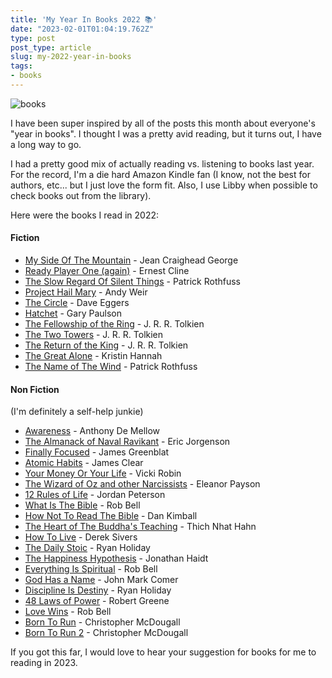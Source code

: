 ```yaml
---
title: 'My Year In Books 2022 📚'
date: "2023-02-01T01:04:19.762Z"
type: post 
post_type: article
slug: my-2022-year-in-books
tags: 
- books
---
```

![books](https://images.unsplash.com/photo-1495446815901-a7297e633e8d?ixlib=rb-4.0.3&ixid=MnwxMjA3fDB8MHxwaG90by1wYWdlfHx8fGVufDB8fHx8&auto=format&fit=crop&w=800&q=80)

I have been super inspired by all of the posts this month about everyone's "year in books".  I thought I was a pretty avid reading, but it turns out, I have a long way to go.

I had a pretty good mix of actually reading vs. listening to books last year.  For the record, I'm a die hard Amazon Kindle fan (I know, not the best for authors, etc... but I just love the form fit. Also, I use Libby when possible to check books out from the library).

Here were the books I read in 2022:

#### Fiction

- [My Side Of The Mountain](https://www.amazon.com/Side-Mountain-Jean-Craighead-George/dp/0141312424) - Jean Craighead George
- [Ready Player One (again)](https://www.amazon.com/Ready-Player-One-Ernest-Cline-ebook/dp/B004J4WKUQ/ref=sr_1_1?crid=3H3C4M3MOJBHK&keywords=ready+player+one&qid=1675215078&s=books&sprefix=ready+player+on%2Cstripbooks%2C159&sr=1-1) - Ernest Cline
- [The Slow Regard Of Silent Things](https://www.amazon.com/Regard-Silent-Things-Kingkiller-Chronicle-ebook/dp/B00J9SUF2W/ref=sr_1_1?keywords=the+slow+regard+of+silent+things&qid=1675215099&s=books&sprefix=slow+regard+%2Cstripbooks%2C136&sr=1-1) - Patrick Rothfuss
- [Project Hail Mary](https://www.amazon.com/Project-Hail-Mary-Andy-Weir-ebook/dp/B08FHBV4ZX/ref=sr_1_1?crid=1E1GTT2O59NBN&keywords=project+hail+mary&qid=1675215121&s=books&sprefix=project+hail+mary%2Cstripbooks%2C128&sr=1-1) - Andy Weir
- [The Circle](https://www.amazon.com/Circle-Dave-Eggers-ebook/dp/B00EGMQIJ0/ref=sr_1_1?crid=210TX2F5P1955&keywords=the+circle&qid=1675215140&s=books&sprefix=the+circl%2Cstripbooks%2C124&sr=1-1) - Dave Eggers
- [Hatchet](https://www.amazon.com/Hatchet-Brians-Saga-Book-1-ebook/dp/B002MBLU9U/ref=sr_1_3?crid=UWKEARBSQA6H&keywords=hatchet&qid=1675215168&s=books&sprefix=hatche%2Cstripbooks%2C127&sr=1-3) - Gary Paulson
- [The Fellowship of the Ring](https://www.amazon.com/Fellowship-Ring-Being-First-Rings-ebook/dp/B007978NPG/ref=sr_1_1?crid=1J54HI09YUZVV&keywords=The+Fellowship+of+the+Ring&qid=1675215187&s=books&sprefix=hatchet%2Cstripbooks%2C115&sr=1-1) -  J. R. R. Tolkien
- [The Two Towers](https://www.amazon.com/gp/product/B007978PKY?notRedirectToSDP=1&ref_=dbs_mng_calw_1&storeType=ebooks) -  J. R. R. Tolkien
- [The Return of the King](https://www.amazon.com/gp/product/B007978P18?notRedirectToSDP=1&ref_=dbs_mng_calw_2&storeType=ebooks) -  J. R. R. Tolkien
- [The Great Alone](https://www.amazon.com/Great-Alone-Novel-Kristin-Hannah-ebook/dp/B06Y5WRS2C/ref=sr_1_1?crid=32DHHXTUFR2N1&keywords=the+great+alone&qid=1675215252&s=digital-text&sprefix=the+great+alone%2Cdigital-text%2C137&sr=1-1) - Kristin Hannah
- [The Name of The Wind](https://www.amazon.com/Name-Wind-Kingkiller-Chronicle-Book-ebook/dp/B0010SKUYM/ref=sr_1_1?crid=23ENF18Z7FJ3K&keywords=the+name+of+the+wind&qid=1675215272&s=digital-text&sprefix=the+name+of+the+wind%2Cdigital-text%2C131&sr=1-1) - Patrick Rothfuss

#### Non Fiction

(I'm definitely a self-help junkie)

- [Awareness](https://www.amazon.com/Awareness-Conversations-SJ-Anthony-Mello-ebook/dp/B005GFBP6W/ref=sr_1_3?crid=6OAOEN4X7J4B&keywords=awareness&qid=1675215388&s=digital-text&sprefix=awarenes%2Cdigital-text%2C138&sr=1-3) - Anthony De Mellow
- [The Almanack of Naval Ravikant](https://www.amazon.com/Almanack-Naval-Ravikant-Wealth-Happiness-ebook/dp/B08FF8MTM6/ref=sr_1_1?crid=38JE883HU0HK4&keywords=The+Almanack+of+Naval+Ravikant&qid=1675215709&s=digital-text&sprefix=awareness%2Cdigital-text%2C470&sr=1-1) - Eric Jorgenson 
- [Finally Focused](https://www.amazon.com/Finally-Focused-Breakthrough-Treatment-Hyperactivity-ebook/dp/B01KE64XT8/ref=sr_1_1?crid=27ROGU8XTYVEP&keywords=Finally+Focused&qid=1675215748&s=digital-text&sprefix=the+almanack+of+naval+ravikant%2Cdigital-text%2C121&sr=1-1) - James Greenblat
- [Atomic Habits](https://www.amazon.com/Atomic-Habits-Proven-Build-Break-ebook/dp/B07D23CFGR/ref=sr_1_1?crid=25XSY5Z4UW3SA&keywords=atomic+habits&qid=1675215772&s=digital-text&sprefix=atomic+habit%2Cdigital-text%2C181&sr=1-1) - James Clear
- [Your Money Or Your Life](https://www.amazon.com/Your-Money-Life-Transforming-Relationship-ebook/dp/B0052MD8VO/ref=sr_1_1?crid=2CQEKPEJYA7M5&keywords=Your+Money+Or+Your+Life&qid=1675215807&s=digital-text&sprefix=your+money+or+your+life%2Cdigital-text%2C146&sr=1-1) - Vicki Robin
- [The Wizard of Oz and other Narcissists](https://www.amazon.com/Wizard-Oz-Other-Narcissists-Relationship-ebook/dp/B004MDLJW4/ref=sr_1_1?crid=2ZD9XVJKJT9HL&keywords=The+Wizard+of+Oz+and+other+Narcissists&qid=1675215824&s=digital-text&sprefix=your+money+or+your+life%2Cdigital-text%2C141&sr=1-1) - Eleanor Payson
- [12 Rules of Life](https://www.amazon.com/12-Rules-Life-Antidote-Chaos-ebook/dp/B01FPGY5T0/ref=sr_1_1?crid=9PNS2ASRU0XF&keywords=12+Rules+of+Life&qid=1675215839&s=digital-text&sprefix=the+wizard+of+oz+and+other+narcissists%2Cdigital-text%2C113&sr=1-1) - Jordan Peterson
- [What Is The Bible](https://www.amazon.com/What-Bible-Ancient-Transform-Everything-ebook/dp/B01KT0GN7O/ref=sr_1_1?crid=SK2UPA9KT98R&keywords=What+Is+The+Bible&qid=1675215854&s=digital-text&sprefix=what+is+the+bible%2Cdigital-text%2C149&sr=1-1) - Rob Bell
- [How Not To Read The Bible](https://www.amazon.com/How-Not-Read-Bible-Crazy-Sounding-ebook/dp/B085XNGKP3/ref=sr_1_1?crid=4G48VP50HEQ4&keywords=How+Not+To+Read+The+Bible&qid=1675215870&s=digital-text&sprefix=what+is+the+bible%2Cdigital-text%2C133&sr=1-1) - Dan Kimball
- [The Heart of The Buddha's Teaching](https://www.amazon.com/Heart-Buddhas-Teaching-Transforming-Liberation-ebook/dp/B011G3HD6I/ref=sr_1_1?crid=31J7IK519HXDU&keywords=The+Heart+of+The+Buddha%27s+Teaching&qid=1675215889&s=digital-text&sprefix=the+heart+of+the+buddha%27s+teaching%2Cdigital-text%2C151&sr=1-1) - Thich Nhat Hahn
- [How To Live](https://www.amazon.com/How-Live-conflicting-answers-conclusion-ebook/dp/B09Y7P4DR6/ref=sr_1_1?keywords=how+to+live+derek+sivers&qid=1675215909&s=digital-text&sprefix=How+To+Live+dere%2Cdigital-text%2C130&sr=1-1) - Derek Sivers
- [The Daily Stoic](https://www.amazon.com/Daily-Stoic-Meditations-Wisdom-Perseverance-ebook/dp/B01HNJIJB2/ref=sr_1_1?crid=1JOT5OHC5M2ST&keywords=The+Daily+Stoic&qid=1675215926&s=digital-text&sprefix=the+daily+stoic%2Cdigital-text%2C141&sr=1-1) - Ryan Holiday
- [The Happiness Hypothesis](https://www.amazon.com/Happiness-Hypothesis-Finding-Modern-Ancient-ebook/dp/B003E749TE/ref=sr_1_1?crid=23YLWWJ9XXPYK&keywords=The+Happiness+Hypothesis&qid=1675215953&s=digital-text&sprefix=the+happiness+hypothesis%2Cdigital-text%2C142&sr=1-1) - Jonathan Haidt
- [Everything Is Spiritual](https://www.amazon.com/Everything-Spiritual-What-Were-Doing-ebook/dp/B0867R7P5J/ref=sr_1_1?crid=NERU9KF5D1DQ&keywords=Everything+Is+Spiritual&qid=1675215969&s=digital-text&sprefix=the+happiness+hypothesis%2Cdigital-text%2C130&sr=1-1) - Rob Bell
- [God Has a Name](https://www.amazon.com/God-Name-John-Mark-Comer-ebook/dp/B01HAKH20S/ref=sr_1_1?crid=1MTVH8KVV7XJB&keywords=God+Has+a+Name&qid=1675215983&s=digital-text&sprefix=everything+is+spiritual%2Cdigital-text%2C126&sr=1-1) - John Mark Comer
- [Discipline Is Destiny](https://www.amazon.com/Discipline-Destiny-Power-Self-Control-Virtues-ebook/dp/B09PB1SB72/ref=sr_1_1?crid=TX76518BT38P&keywords=Discipline+Is+Destiny&qid=1675215997&s=digital-text&sprefix=discipline+is+destiny%2Cdigital-text%2C127&sr=1-1) - Ryan Holiday
- [48 Laws of Power](https://www.amazon.com/48-Laws-Power-Robert-Greene-ebook/dp/B0024CEZR6/ref=sr_1_1?crid=299S3H4O3VDKK&keywords=48+Laws+of+Power&qid=1675216013&s=digital-text&sprefix=48+laws+of+power%2Cdigital-text%2C146&sr=1-1) - Robert Greene
- [Love Wins](https://www.amazon.com/Love-Wins-Enhanced-Heaven-Person-ebook/dp/B005ZF27XS/ref=sr_1_1?crid=37JDQ4GNA71A6&keywords=Love+Wins&qid=1675216028&s=digital-text&sprefix=48+laws+of+power%2Cdigital-text%2C134&sr=1-1) - Rob Bell
- [Born To Run](https://www.amazon.com/Born-Run-Christopher-McDougall-ebook/dp/B0028MBKVG/ref=sr_1_1?crid=1DE2R2L1S3KVG&keywords=Born+To+Run&qid=1675216044&s=digital-text&sprefix=born+to+run%2Cdigital-text%2C130&sr=1-1) - Christopher McDougall
- [Born To Run 2](https://www.amazon.com/Born-Run-Ultimate-Training-Guide-ebook/dp/B09TZQY1GC/ref=sr_1_2?crid=1DE2R2L1S3KVG&keywords=Born+To+Run&qid=1675216067&s=digital-text&sprefix=born+to+run%2Cdigital-text%2C130&sr=1-2) - Christopher McDougall

If you got this far, I would love to hear your suggestion for books for me to reading in 2023.